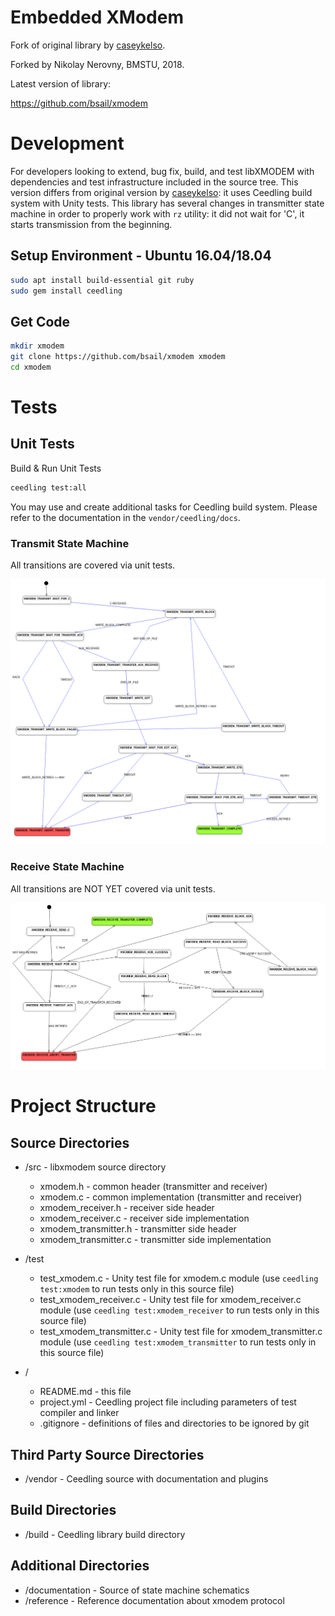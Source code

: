 Embedded XModem
===============

Fork of original library by [caseykelso](https://github.com/caseykelso/xmodem).

Forked by Nikolay Nerovny, BMSTU, 2018.

Latest version of library:

  https://github.com/bsail/xmodem

# Development
For developers looking to extend, bug fix, build, and test libXMODEM with dependencies and test infrastructure included in the source tree. This version differs from original version by [caseykelso](https://github.com/caseykelso/xmodem): it uses Ceedling build system with Unity tests.
This library has several changes in transmitter state machine in order to properly work with `rz` utility: it did not wait for 'C', it starts transmission from the beginning.


Setup Environment - Ubuntu 16.04/18.04
---------------------------------
```bash
sudo apt install build-essential git ruby
sudo gem install ceedling
```


Get Code
-----------------
```bash
mkdir xmodem
git clone https://github.com/bsail/xmodem xmodem
cd xmodem
```

# Tests
## Unit Tests

Build & Run Unit Tests
```bash
ceedling test:all
```
You may use and create additional tasks for Ceedling build system. Please refer to the documentation in the `vendor/ceedling/docs`.


### Transmit State Machine
All transitions are covered via unit tests.

<img src="documentation/xmodem_transmit_fsm.png"  />

### Receive State Machine
All transitions are NOT YET covered via unit tests.

<img src="documentation/xmodem_receive_fsm.png"  />


# Project Structure
## Source Directories
* /src - libxmodem source directory
  * xmodem.h - common header (transmitter and receiver)
  * xmodem.c - common implementation (transmitter and receiver)
  * xmodem_receiver.h - receiver side header
  * xmodem_receiver.c - receiver side implementation
  * xmodem_transmitter.h - transmitter side header
  * xmodem_transmitter.c - transmitter side implementation


* /test
  * test_xmodem.c - Unity test file for xmodem.c module (use `ceedling test:xmodem` to run tests only in this source file)
  * test_xmodem_receiver.c - Unity test file for xmodem_receiver.c module (use `ceedling test:xmodem_receiver` to run tests only in this source file)
  * test_xmodem_transmitter.c - Unity test file for xmodem_transmitter.c module (use `ceedling test:xmodem_transmitter` to run tests only in this source file)


* /
  * README.md   - this file
  * project.yml - Ceedling project file including parameters of test compiler and linker
  * .gitignore  - definitions of files and directories to be ignored by git


## Third Party Source Directories
* /vendor  - Ceedling source with documentation and plugins

## Build Directories
* /build - Ceedling library build directory

## Additional Directories
* /documentation - Source of state machine schematics
* /reference - Reference documentation about xmodem protocol

